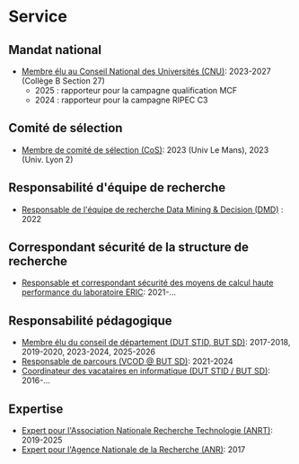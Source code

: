# Service

## Mandat national
- [Membre élu au Conseil National des Universités (CNU)](#): 2023-2027 (Collège B Section 27)
  - 2025 : rapporteur pour la campagne qualification MCF   
  - 2024 : rapporteur pour la campagne RIPEC C3

## Comité de sélection
- [Membre de comité de sélection (CoS)](#): 2023 (Univ Le Mans), 2023 (Univ. Lyon 2)

## Responsabilité d'équipe de recherche
- [Responsable de l'équipe de recherche Data Mining & Decision (DMD)](#) : 2022

## Correspondant sécurité de la structure de recherche
- [Responsable et correspondant sécurité des moyens de calcul haute performance du laboratoire ERIC](#): 2021-...

## Responsabilité pédagogique
- [Membre élu du conseil de département (DUT STID, BUT SD)](#): 2017-2018, 2019-2020, 2023-2024, 2025-2026
- [Responsable de parcours (VCOD @ BUT SD)](#): 2021-2024
- [Coordinateur des vacataires en informatique (DUT STID / BUT SD)](#): 2016-...

## Expertise
- [Expert pour l'Association Nationale Recherche Technologie (ANRT)](#): 2019-2025
- [Expert pour l'Agence Nationale de la Recherche (ANR)](#): 2017
